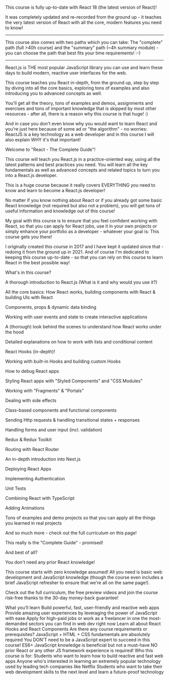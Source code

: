 This course is fully up-to-date with React 18 (the latest version of React)!

It was completely updated and re-recorded from the ground up - it teaches the very latest version of React with all the core, modern features you need to know!

---

This course also comes with two paths which you can take: The "complete" path (full >40h course) and the "summary" path (~4h summary module) - you can choose the path that best fits your time requirements! :-)

---

React.js is THE most popular JavaScript library you can use and learn these days to build modern, reactive user interfaces for the web.

This course teaches you React in-depth, from the ground up, step by step by diving into all the core basics, exploring tons of examples and also introducing you to advanced concepts as well.

You'll get all the theory, tons of examples and demos, assignments and exercises and tons of important knowledge that is skipped by most other resources - after all, there is a reason why this course is that huge! :)

And in case you don't even know why you would want to learn React and you're just here because of some ad or "the algorithm" - no worries: ReactJS is a key technology as a web developer and in this course I will also explain WHY it's that important!



Welcome to "React - The Complete Guide"!

This course will teach you React.js in a practice-oriented way, using all the latest patterns and best practices you need. You will learn all the key fundamentals as well as advanced concepts and related topics to turn you into a React.js developer.

This is a huge course because it really covers EVERYTHING you need to know and learn to become a React.js developer!

No matter if you know nothing about React or if you already got some basic React knowledge (not required but also not a problem), you will get tons of useful information and knowledge out of this course!

My goal with this course is to ensure that you feel confident working with React, so that you can apply for React jobs, use it in your own projects or simply enhance your portfolio as a developer - whatever your goal is: This course gets you there!



I originally created this course in 2017 and I have kept it updated since that - redoing it from the ground up in 2021. And of course I'm dedicated to keeping this course up-to-date - so that you can rely on this course to learn React in the best possible way!

What's in this course?

A thorough introduction to React.js (What is it and why would you use it?)

All the core basics: How React works, building components with React & building UIs with React

Components, props & dynamic data binding

Working with user events and state to create interactive applications

A (thorough) look behind the scenes to understand how React works under the hood

Detailed explanations on how to work with lists and conditional content

React Hooks (in-depth)!

Working with built-in Hooks and building custom Hooks

How to debug React apps

Styling React apps with "Styled Components" and "CSS Modules"

Working with "Fragments" & "Portals"

Dealing with side effects

Class-based components and functional components

Sending Http requests & handling transitional states + responses

Handling forms and user input (incl. validation)

Redux & Redux Toolkit

Routing with React Router

An in-depth introduction into Next.js

Deploying React Apps

Implementing Authentication

Unit Tests

Combining React with TypeScript

Adding Animations

Tons of examples and demo projects so that you can apply all the things you learned in real projects

And so much more - check out the full curriculum on this page!

This really is the "Complete Guide" - promised!

And best of all?

You don't need any prior React knowledge!

This course starts with zero knowledge assumed! All you need is basic web development and JavaScript knowledge (though the course even includes a brief JavaScript refresher to ensure that we're all on the same page!).

Check out the full curriculum, the free preview videos and join the course risk-free thanks to the 30-day money-back guarantee!

What you’ll learn
Build powerful, fast, user-friendly and reactive web apps
Provide amazing user experiences by leveraging the power of JavaScript with ease
Apply for high-paid jobs or work as a freelancer in one the most-demanded sectors you can find in web dev right now
Learn all about React Hooks and React Components
Are there any course requirements or prerequisites?
JavaScript + HTML + CSS fundamentals are absolutely required
You DON'T need to be a JavaScript expert to succeed in this course!
ES6+ JavaScript knowledge is beneficial but not a must-have
NO prior React or any other JS framework experience is required!
Who this course is for:
Students who want to learn how to build reactive and fast web apps
Anyone who's interested in learning an extremely popular technology used by leading tech companies like Netflix
Students who want to take their web development skills to the next level and learn a future-proof technology
